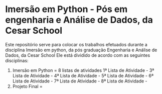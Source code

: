 # Imersão em Python - Pós em engenharia e Análise de Dados, da Cesar School

Este repositório serve para colocar os trabalhos efetuados durante a disciplina Imersão em python, da pós graduação Engenharia e Análise de Dados, da Cesar School
Ele está dividido de acordo com as seguintes disciplinas:
  1. Imersão em Python = 8 listas de atividades
     1ª Lista de Atividade - 
     3ª Lista de Atividade -
     4ª Lista de Atividade -
     5ª Lista de Atividade -
     6ª Lista de Atividade -
     7ª Lista de Atividade -
     8ª Lista de Atividade -
  2. Projeto Final =
